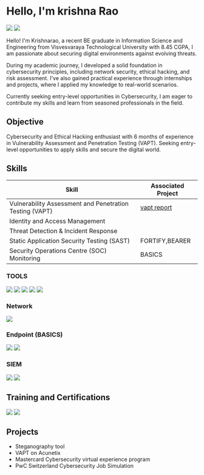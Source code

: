 # Hello, I'm krishna Rao
<a href="https://www.linkedin.com/in/krishanarao/"><img src="https://img.shields.io/badge/-LinkedIn-0072b1?&style=for-the-badge&logo=linkedin&logoColor=white" /></a>
<a href="https://github.com/kriss1908/kriss1908"><img src="https://img.shields.io/badge/github-0072b1?&style=for-the-badge&logo=github&logoColor=black" /></a>

<!--[Brief Introduction - Remove this afterwards]-->
Hello! I'm Krishnarao, a recent BE graduate in Information Science and Engineering from Visvesvaraya Technological University with 8.45 CGPA, I am passionate about securing digital environments against evolving threats.

During my academic journey, I developed a solid foundation in cybersecurity principles, including network security, ethical hacking, and risk assessment. I've also gained practical experience through internships and projects, where I applied my knowledge to real-world scenarios.

Currently seeking entry-level opportunities in Cybersecurity, I am eager to contribute my skills and learn from seasoned professionals in the field.

## Objective
<!--[Provide Objective - Remove this afterwards]]-->

Cybersecurity and Ethical Hacking enthusiast with 6 months of experience in Vulnerability Assessment and Penetration Testing (VAPT). Seeking entry-level opportunities to apply skills and secure the digital world.

## Skills
<!--[Provide skills and associated project. Make sure to hyperlink the project - Remove this afterwards]]-->

| Skill                                         | Associated Project         |
|-----------------------------------------------|----------------------------|
| Vulnerability Assessment and Penetration Testing (VAPT) | <a href="https://www.dropbox.com/scl/fi/2xxfoex8x4hzg469k1puf/VAPT-Report-on-Aquentix.pdf?rlkey=tlizqjm0q2a5qb7oibifs05s2&st=l3xehikt&dl=0"> vapt report</a>|
| Identity and Access Management         | |
| Threat Detection & Incident Response      | |
| Static Application Security Testing (SAST)      | FORTIFY,BEARER |
| Security Operations Centre (SOC) Monitoring |<a> BASICS <a> |


### TOOLS
<div>
    <img src="https://img.shields.io/badge/-Active Directory (BASICS)-0078D4?&style=for-the-badge&logo=Active Directory&logoColor=white" />
    <img src="https://img.shields.io/badge/-burp suite-000000?&style=for-the-badge&logo=Burp Suite&logoColor=orange" />
    <img src="https://img.shields.io/badge/-SQLmap-005571?&style=for-the-badge&logo=sqlmap&logoColor=white" />
    <img src="https://img.shields.io/badge/-Wireshark-1679A7?&style=for-the-badge&logo=Wireshark&logoColor=white" />
    <img src="https://img.shields.io/badge/-kali linux-005571?&style=for-the-badge&logo=kali linux&logoColor=black" />
    
</div>


### Network
<div>
    <img src="https://img.shields.io/badge/-Wireshark-1679A7?&style=for-the-badge&logo=Wireshark&logoColor=white" />
   <!-- <img src="https://img.shields.io/badge/-Suricata-EF3B2D?&style=for-the-badge&logo=Suricata&logoColor=white" />
    <img src="https://img.shields.io/badge/-Zeek-777BB4?&style=for-the-badge&logo=Zeek&logoColor=white" /> -->
</div>

### Endpoint (BASICS)
<div>
    <img src="https://img.shields.io/badge/-Microsoft_Defender_for_Endpoint-00A4EF?&style=for-the-badge&logo=Microsoft&logoColor=white" />
    <img src="https://img.shields.io/badge/-Antivirus-4B275F?&style=for-the-badge&logo=antivirus&logoColor=white" />
</div>

### SIEM
<div>
    <img src="https://img.shields.io/badge/-IBM QRadar(basics)-0078D4?&style=for-the-badge&logo=Microsoft&logoColor=white" />
    <img src="https://img.shields.io/badge/-Splunk(basics)-000000?&style=for-the-badge&logo=Splunk&logoColor=white" />
   
</div>


## Training and Certifications
<!--[Provide certifications that you have obtained. Use ChatGPT to help create the link - Remove this afterwards]]-->
<div>

<img src="https://img.shields.io/badge/-CCNA (Besant Technologies)-4D4D4D?&style=for-the-badge&logoColor=white" />
<img src="https://img.shields.io/badge/-ETHICAL HACKING (Internshala)-006400?&style=for-the-badge&logoColor=white" />
<!-- <img src="https://img.shields.io/badge/-CCD-000080?&style=for-the-badge&logoColor=white" /> -->
</div>

## Projects
- Steganography tool
- VAPT on Acunetix
- Mastercard Cybersecurity virtual experience program 
- PwC Switzerland Cybersecurity Job Simulation
